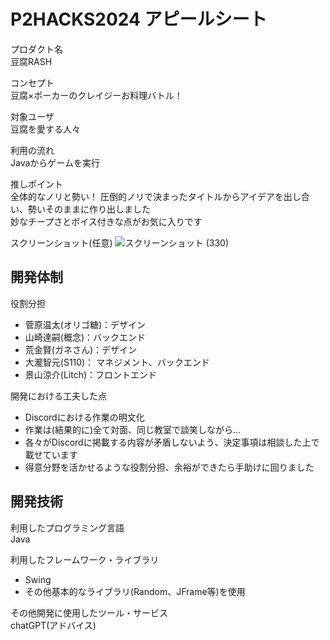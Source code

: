 # P2HACKS2024 アピールシート 

プロダクト名  
豆腐RASH

コンセプト  
豆腐×ポーカーのクレイジーお料理バトル！

対象ユーザ  
豆腐を愛する人々

利用の流れ  
Javaからゲームを実行

推しポイント  
全体的なノリと勢い！
圧倒的ノリで決まったタイトルからアイデアを出し合い、勢いそのままに作り出しました  
妙なチープさとボイス付きな点がお気に入りです

スクリーンショット(任意)
![スクリーンショット (330)](https://github.com/user-attachments/assets/2df56e3c-0e03-4397-985f-b679b2b8aee2)

## 開発体制  

役割分担  
- 菅原温太(オリゴ糖)：デザイン
- 山崎達嗣(概念)：バックエンド
- 荒金賢(ガネさん)：デザイン
- 大瀧智元(S110)： マネジメント、バックエンド
- 景山涼介(Litch)：フロントエンド

開発における工夫した点  
- Discordにおける作業の明文化  
- 作業は(結果的に)全て対面、同じ教室で談笑しながら…
- 各々がDiscordに掲載する内容が矛盾しないよう、決定事項は相談した上で載せています
- 得意分野を活かせるような役割分担、余裕ができたら手助けに回りました

## 開発技術 

利用したプログラミング言語  
Java

利用したフレームワーク・ライブラリ  
- Swing
- その他基本的なライブラリ(Random、JFrame等)を使用

その他開発に使用したツール・サービス  
chatGPT(アドバイス)
